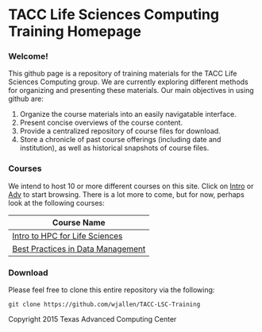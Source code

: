 # TACC Life Sciences Computing Training Homepage

### Welcome!

This github page is a repository of training materials for the TACC Life
Sciences Computing group. We are currently exploring different methods for
organizing and presenting these materials. Our main objectives in using github
are:

1. Organize the course materials into an easily navigatable interface. 
2. Present concise overviews of the course content.
2. Provide a centralized repository of course files for download.
3. Store a chronicle of past course offerings (including date and institution),
as well as historical snapshots of course files.


### Courses

We intend to host 10 or more different courses on this site. Click on
[Intro](/Intro) or [Adv](/Adv) to start browsing. There is a lot more to come,
but for now, perhaps look at the following courses:

Course Name |
----------- |
[Intro to HPC for Life Sciences](/Intro/HPC/IntroToHPCforLSC) |
[Best Practices in Data Management](/Intro/HPC/DataManagement) |


### Download

Please feel free to clone this entire repository via the following:

```
git clone https://github.com/wjallen/TACC-LSC-Training
```




Copyright 2015 Texas Advanced Computing Center

